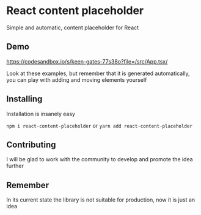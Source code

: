 # React content placeholder

Simple and automatic, content placeholder for React

## Demo

<https://codesandbox.io/s/keen-gates-77s38o?file=/src/App.tsx/>

Look at these examples, but remember that it is generated automatically, you can play with adding and moving elements yourself

## Installing

Installation is insanely easy

`npm i react-content-placeholder`
or
`yarn add react-content-placeholder`

## Contributing

I will be glad to work with the community to develop and promote the idea further

## Remember

In its current state the library is not suitable for production, now it is just an idea

